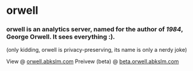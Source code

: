 # orwell

### orwell is an analytics server, named for the author of _1984_, George Orwell. It sees everything :).

(only kidding, orwell is privacy-preserving, its name is only a nerdy joke)

View @ [orwell.abkslm.com](https://orwell.abkslm.com)
Preivew (beta) @ [beta.orwell.abkslm.com](https://beta.orwell.abkslm.com)

